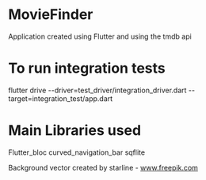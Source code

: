 # MovieFinder

Application created using Flutter and using the tmdb api

# To run integration tests

flutter drive --driver=test_driver/integration_driver.dart --target=integration_test/app.dart

# Main Libraries used

Flutter_bloc
curved_navigation_bar
sqflite

Background vector created by starline - www.freepik.com
